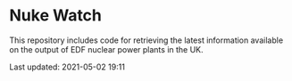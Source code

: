 # Nuke Watch

This repository includes code for retrieving the latest information available on the output of EDF nuclear power plants in the UK.

Last updated: 2021-05-02 19:11